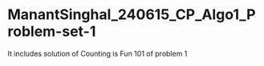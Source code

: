 # ManantSinghal_240615_CP_Algo1_Problem-set-1
It includes solution of Counting is Fun 101 of problem 1 
